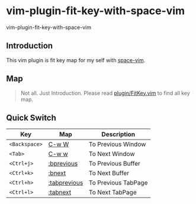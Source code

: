 # vim-plugin-fit-key-with-space-vim
vim-plugin-fit-key-with-space-vim

## Introduction

This vim plugin is fit key map for my self with [space-vim](https://github.com/liuchengxu/space-vim).


## Map

> Not all. Just Introduction. Please read [plugin/FitKey.vim](plugin/FitKey.vim) to find all key map.


## Quick Switch

| Key | Map | Description |
| --- | --- | --- |
| `<Backspace>` | [C-w W](https://vimhelp.org/windows.txt.html#CTRL-W_W) | To Previous Window |
| `<Tab>` | [C-w w](https://vimhelp.org/windows.txt.html#CTRL-W_w) | To Next Window |
| `<Ctrl+j>` | [:bprevious](https://vimhelp.org/windows.txt.html#:bprevious) |  To Previous Buffer |
| `<Ctrl+k>` | [:bnext](https://vimhelp.org/windows.txt.html#:bnext) | To Next Buffer |
| `<Ctrl+h>` | [:tabprevious](https://vimhelp.org/tabpage.txt.html#:tabprevious) | To Previous TabPage |
| `<Ctrl+l>` | [:tabnext](https://vimhelp.org/tabpage.txt.html#:tabnext) | To Next TabPage |
